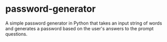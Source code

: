 # password-generator

A simple password generator in Python that takes an input string of words and generates a password based on the user's answers to the prompt questions.
